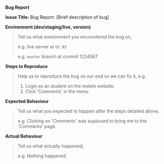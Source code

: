 **Bug Report**

**Issue Title:** Bug Report: [Brief description of bug]

**Environment (dev/staging/live, version)**

> Tell us what environment you encountered the bug on,
>
> e.g. live server at `V5.93`
>
> e.g. `master` branch at commit 1234567

**Steps to Reproduce**

> Help us to reproduce the bug on our end so we can fix it, e.g.
> 1. Login as an student on the mobile website.
> 1. Click 'Comments' in the menu.

**Expected Behaviour**

> Tell us what you expected to happen after the steps detailed above,
>
> e.g. Clicking on 'Comments' was supposed to bring me to the 'Comments' page.

**Actual Behaviour**

> Tell us what actually happened,
>
> e.g. Nothing happened
